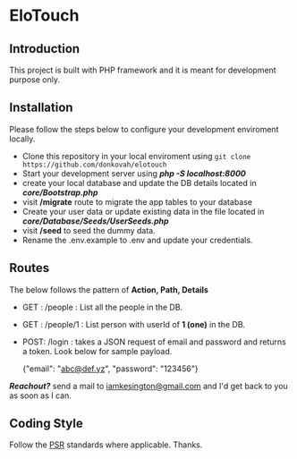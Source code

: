 #  EloTouch

## Introduction

This project is built with PHP framework and it is meant for development purpose only.

## Installation

Please follow the steps below to configure your development enviroment locally.

 - Clone this repository in your local enviroment using `git clone https://github.com/donkovah/elotouch`
 - Start your development server using ***php -S localhost:8000***
 - create your local database and update the DB details located in ***core/Bootstrap.php***
 - visit **/migrate** route to migrate the app tables to your database
 - Create your user data or update existing data in the file located in ***core/Database/Seeds/UserSeeds.php***
 -  visit **/seed** to seed the dummy data.
 - Rename the .env.example to .env and update your credentials.

## Routes
The below follows the pattern of **Action, Path, Details**

 - GET : /people : List all the people in the DB.
 - GET : /people/1 : List person with userId of **1 (one)** in the DB.
 - POST: /login : takes a JSON request of email and password and returns a token. Look below for sample payload.
  
    {"email": "abc@def.yz", "password": "123456"}

***Reachout?***
send a mail to iamkesington@gmail.com and I'd get back to you as soon as I can.

## Coding Style

Follow the [PSR](https://www.php-fig.org/psr/) standards where applicable. Thanks.